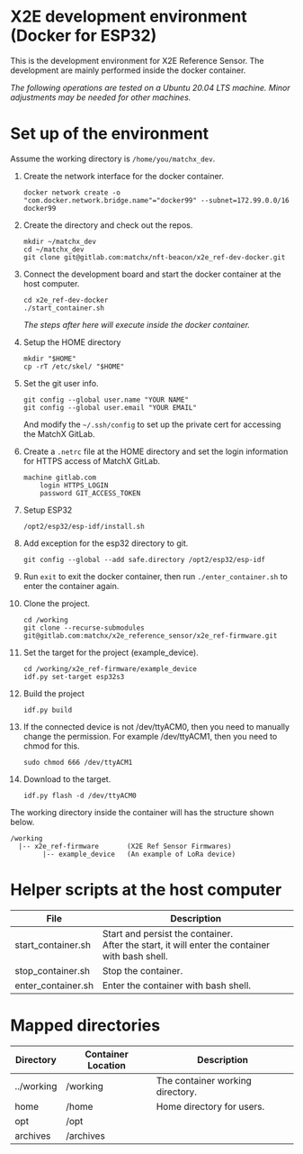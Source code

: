 # X2E development environment (Docker for ESP32)

This is the development environment for X2E Reference Sensor. The development are mainly performed inside the docker container.



*The following operations are tested on a Ubuntu 20.04 LTS machine. Minor adjustments may be needed for other machines.*

# Set up of the environment

Assume the working directory is ```/home/you/matchx_dev```.

1. Create the network interface for the docker container.

   ```
   docker network create -o "com.docker.network.bridge.name"="docker99" --subnet=172.99.0.0/16 docker99
   ```

   

2. Create the directory and check out the repos.

   ```
   mkdir ~/matchx_dev
   cd ~/matchx_dev
   git clone git@gitlab.com:matchx/nft-beacon/x2e_ref-dev-docker.git
   ```

   

3. Connect the development board and start the docker container at the host computer.

   ```
   cd x2e_ref-dev-docker
   ./start_container.sh
   ```

   *The steps after here will execute inside the docker container.*

   

4. Setup the HOME directory

   ```
   mkdir "$HOME"
   cp -rT /etc/skel/ "$HOME"
   ```

   

5. Set the git user info.

   ```
   git config --global user.name "YOUR NAME"
   git config --global user.email "YOUR EMAIL"
   ```

   And modify the ```~/.ssh/config``` to set up the private cert for accessing the MatchX GitLab.

   

6. Create a ```.netrc``` file at the HOME directory and set the login information for HTTPS access of MatchX GitLab.

   ```
   machine gitlab.com
       login HTTPS_LOGIN
       password GIT_ACCESS_TOKEN
   ```

   

7. Setup ESP32

   ```
   /opt2/esp32/esp-idf/install.sh
   ```

   

8. Add exception for the esp32 directory to git.

   ```
   git config --global --add safe.directory /opt2/esp32/esp-idf
   ```

   

9. Run `exit` to exit the docker container, then run `./enter_container.sh` to enter the container again.

   

10. Clone the project.

    ```
    cd /working
    git clone --recurse-submodules git@gitlab.com:matchx/x2e_reference_sensor/x2e_ref-firmware.git
    ```

       

11. Set the target for the project (example_device).

    ```
    cd /working/x2e_ref-firmware/example_device
    idf.py set-target esp32s3
    ```

       

11. Build the project

    ```
    idf.py build
    ```

       

12. If the connected device is not /dev/ttyACM0, then you need to manually change the permission. For example /dev/ttyACM1, then you need to chmod for this.
    ```
    sudo chmod 666 /dev/ttyACM1
    ```

    

13. Download to the target.

    ```
    idf.py flash -d /dev/ttyACM0
    ```

    


The working directory inside the container will has the structure shown below.

```
/working
  |-- x2e_ref-firmware       (X2E Ref Sensor Firmwares)
        |-- example_device   (An example of LoRa device)
```



# Helper scripts at the host computer

| File               | Description                                                  |
| ------------------ | ------------------------------------------------------------ |
| start_container.sh | Start and persist the container.<br />After the start, it will enter the container with bash shell. |
| stop_container.sh  | Stop the container.                                          |
| enter_container.sh | Enter the container with bash shell.                         |



# Mapped directories

| Directory | Container Location | Description |
|-----------|----------|-------------|
| ../working | /working           | The container working directory. |
| home       | /home              | Home directory for users.        |
| opt | /opt |  |
| archives | /archives |  |

